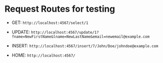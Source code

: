 # Request Routes for testing

- GET: `http://localhost:4567/select/1`

- UPDATE: `http://localhost:4567/update/1?fname=NewFirstName&lname=NewLastName&email=newemail@example.com`

- INSERT: `http://localhost:4567/insert/7/John/Doe/johndoe@example.com`

- HOME: `http://localhost:4567/`

